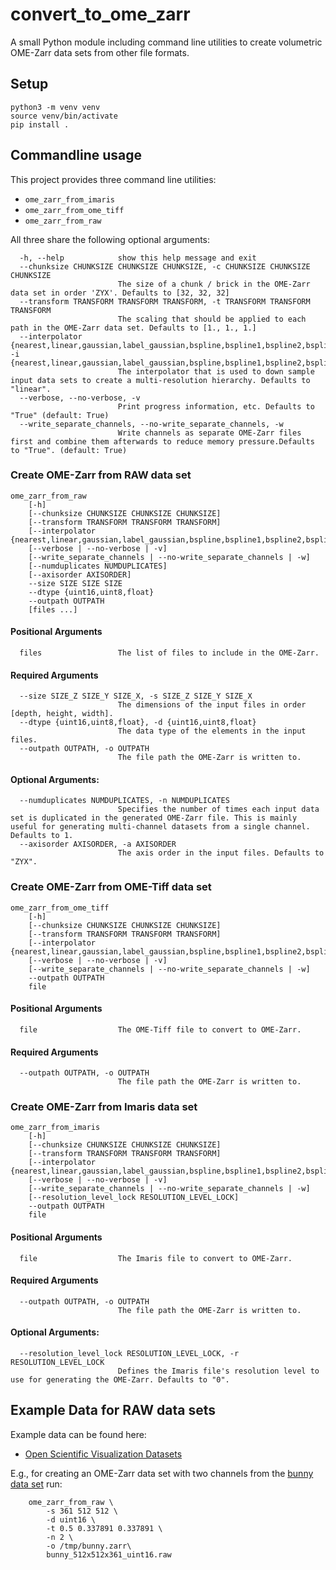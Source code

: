 # convert_to_ome_zarr
A small Python module including command line utilities to create volumetric OME-Zarr data sets from other file formats.

## Setup
```
python3 -m venv venv
source venv/bin/activate
pip install .
```

## Commandline usage

This project provides three command line utilities:
 * `ome_zarr_from_imaris`
 * `ome_zarr_from_ome_tiff`
 * `ome_zarr_from_raw`

All three share the following optional arguments:
```
  -h, --help            show this help message and exit
  --chunksize CHUNKSIZE CHUNKSIZE CHUNKSIZE, -c CHUNKSIZE CHUNKSIZE CHUNKSIZE
                        The size of a chunk / brick in the OME-Zarr data set in order 'ZYX'. Defaults to [32, 32, 32]
  --transform TRANSFORM TRANSFORM TRANSFORM, -t TRANSFORM TRANSFORM TRANSFORM
                        The scaling that should be applied to each path in the OME-Zarr data set. Defaults to [1., 1., 1.]
  --interpolator {nearest,linear,gaussian,label_gaussian,bspline,bspline1,bspline2,bspline3,bspline4,bspline5,hamming,cosine,welch,lanczos,blackman,bspline_resampler,bspline_resampler_order1,bspline_resampler_order2,bspline_resampler_order3,bspline_resampler_order4,bspline_resampler_order5}, -i {nearest,linear,gaussian,label_gaussian,bspline,bspline1,bspline2,bspline3,bspline4,bspline5,hamming,cosine,welch,lanczos,blackman,bspline_resampler,bspline_resampler_order1,bspline_resampler_order2,bspline_resampler_order3,bspline_resampler_order4,bspline_resampler_order5}
                        The interpolator that is used to down sample input data sets to create a multi-resolution hierarchy. Defaults to "linear".
  --verbose, --no-verbose, -v
                        Print progress information, etc. Defaults to "True" (default: True)
  --write_separate_channels, --no-write_separate_channels, -w
                        Write channels as separate OME-Zarr files first and combine them afterwards to reduce memory pressure.Defaults to "True". (default: True)
```

### Create OME-Zarr from RAW data set
```
ome_zarr_from_raw 
    [-h]
    [--chunksize CHUNKSIZE CHUNKSIZE CHUNKSIZE]
    [--transform TRANSFORM TRANSFORM TRANSFORM]
    [--interpolator {nearest,linear,gaussian,label_gaussian,bspline,bspline1,bspline2,bspline3,bspline4,bspline5,hamming,cosine,welch,lanczos,blackman,bspline_resampler,bspline_resampler_order1,bspline_resampler_order2,bspline_resampler_order3,bspline_resampler_order4,bspline_resampler_order5}]
    [--verbose | --no-verbose | -v]
    [--write_separate_channels | --no-write_separate_channels | -w]
    [--numduplicates NUMDUPLICATES]
    [--axisorder AXISORDER]
    --size SIZE SIZE SIZE
    --dtype {uint16,uint8,float}
    --outpath OUTPATH
    [files ...]
```

#### Positional Arguments
```
  files                 The list of files to include in the OME-Zarr.
```

#### Required Arguments
```
  --size SIZE_Z SIZE_Y SIZE_X, -s SIZE_Z SIZE_Y SIZE_X
                        The dimensions of the input files in order [depth, height, width].
  --dtype {uint16,uint8,float}, -d {uint16,uint8,float}
                        The data type of the elements in the input files.
  --outpath OUTPATH, -o OUTPATH
                        The file path the OME-Zarr is written to.
```

#### Optional Arguments:
```
  --numduplicates NUMDUPLICATES, -n NUMDUPLICATES
                        Specifies the number of times each input data set is duplicated in the generated OME-Zarr file. This is mainly useful for generating multi-channel datasets from a single channel. Defaults to 1.
  --axisorder AXISORDER, -a AXISORDER
                        The axis order in the input files. Defaults to "ZYX".
```

### Create OME-Zarr from OME-Tiff data set
```
ome_zarr_from_ome_tiff
    [-h]
    [--chunksize CHUNKSIZE CHUNKSIZE CHUNKSIZE]
    [--transform TRANSFORM TRANSFORM TRANSFORM]
    [--interpolator {nearest,linear,gaussian,label_gaussian,bspline,bspline1,bspline2,bspline3,bspline4,bspline5,hamming,cosine,welch,lanczos,blackman,bspline_resampler,bspline_resampler_order1,bspline_resampler_order2,bspline_resampler_order3,bspline_resampler_order4,bspline_resampler_order5}]
    [--verbose | --no-verbose | -v]
    [--write_separate_channels | --no-write_separate_channels | -w]
    --outpath OUTPATH
    file
```

#### Positional Arguments
```
  file                  The OME-Tiff file to convert to OME-Zarr.
```

#### Required Arguments
```
  --outpath OUTPATH, -o OUTPATH
                        The file path the OME-Zarr is written to.
```


### Create OME-Zarr from Imaris data set
```
ome_zarr_from_imaris
    [-h]
    [--chunksize CHUNKSIZE CHUNKSIZE CHUNKSIZE]
    [--transform TRANSFORM TRANSFORM TRANSFORM]
    [--interpolator {nearest,linear,gaussian,label_gaussian,bspline,bspline1,bspline2,bspline3,bspline4,bspline5,hamming,cosine,welch,lanczos,blackman,bspline_resampler,bspline_resampler_order1,bspline_resampler_order2,bspline_resampler_order3,bspline_resampler_order4,bspline_resampler_order5}]
    [--verbose | --no-verbose | -v]
    [--write_separate_channels | --no-write_separate_channels | -w]
    [--resolution_level_lock RESOLUTION_LEVEL_LOCK]
    --outpath OUTPATH
    file
```

#### Positional Arguments
```
  file                  The Imaris file to convert to OME-Zarr.
```

#### Required Arguments
```
  --outpath OUTPATH, -o OUTPATH
                        The file path the OME-Zarr is written to.
```

#### Optional Arguments:
```
  --resolution_level_lock RESOLUTION_LEVEL_LOCK, -r RESOLUTION_LEVEL_LOCK
                        Defines the Imaris file's resolution level to use for generating the OME-Zarr. Defaults to "0".
```

## Example Data for RAW data sets
Example data can be found here:
 - [Open Scientific Visualization Datasets](https://klacansky.com/open-scivis-datasets/)

E.g., for creating an OME-Zarr data set with two channels from the [bunny data set](http://cdn.klacansky.com/open-scivis-datasets/bunny/bunny_512x512x361_uint16.raw) run:
```
    ome_zarr_from_raw \
        -s 361 512 512 \
        -d uint16 \
        -t 0.5 0.337891 0.337891 \
        -n 2 \
        -o /tmp/bunny.zarr\
        bunny_512x512x361_uint16.raw
```
